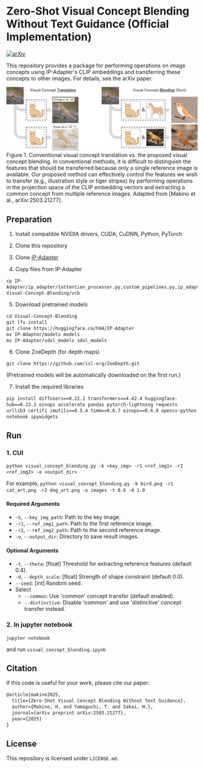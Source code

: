 # Zero-Shot Visual Concept Blending Without Text Guidance (Official Implementation)

[![arXiv](https://img.shields.io/badge/arXiv-2503.21277-b31b1b.svg)](https://arxiv.org/abs/2503.21277)

This repository provides a package for performing operations on image concepts using IP-Adapter's CLIP embeddings and transferring these concepts to other images.
For details, see the arXiv paper.

![cover](./images/cover.jpg)
Figure 1. Conventional visual concept translation vs. the proposed visual concept blending. In conventional methods, it is difficult to distinguish the features that should be transferred because only a single reference image is available. Our proposed method can effectively control the features we wish to transfer (e.g., illustration style or tiger stripes) by performing operations in the projection space of the CLIP embedding vectors and extracting a common concept from multiple reference images. Adapted from [Makino et al., arXiv:2503.21277].


## Preparation
1. Install compatible NVIDIA drivers, CUDA, CuDNN, Python, PyTorch

2. Clone this repository

3. Clone [IP-Adapter](https://github.com/tencent-ailab/IP-Adapter)

4. Copy files from IP-Adapter
```
cp IP-Adapter/ip_adapter/{attention_processor.py,custom_pipelines.py,ip_adapter.py,resampler.py,test_resampler.py,utils.py} Visual-Concept-Blending/vcb
```

5. Download pretrained models
```
cd Visual-Concept-Blending
git lfs install
git clone https://huggingface.co/h94/IP-Adapter
mv IP-Adapter/models models
mv IP-Adapter/sdxl_models sdxl_models
```

6. Clone ZoeDepth (for depth maps)
```
git clone https://github.com/isl-org/ZoeDepth.git
```
(Pretrained models will be automatically downloaded on the first run.)

7. Install the required libraries
```
pip install diffusers==0.22.1 transformers==4.42.4 huggingface-hub==0.23.3 einops accelerate pandas pytorch-lightning requests urllib3 certifi imutils==0.5.4 timm==0.6.7 einops==0.6.0 opencv-python notebook ipywidgets
```


## Run

### 1. CUI
```
python visual_concept_blending.py -k <key_img> -r1 <ref_img1> -r2 <ref_img2> -o <output_dir>
```
For example, `python visual_concept_blending.py -k bird.png -r1 cat_art.png -r2 dog_art.png -o images -t 0.6 -d 1.0`

#### Required Arguments
- `-k`, `--key_img_path`: Path to the key image.  
- `-r1`, `--ref_img1_path`: Path to the first reference image.  
- `-r2`, `--ref_img2_path`: Path to the second reference image.  
- `-o`, `--output_dir`: Directory to save result images.  

#### Optional Arguments
- `-t`, `--theta`: [float] Threshold for extracting reference features (default 0.4).    
- `-d`, `--depth_scale`: [float] Strength of shape constraint (default 0.0).  
- `--seed`: [int] Random seed.
- Select
    - `--common`: Use 'common' concept transfer (default enabled).  
    - `--distinctive`: Disable 'common' and use 'distinctive' concept transfer instead.  


### 2. In jupyter notebook
```
jupyter notebook
```
and run `visual_concept_blending.ipynb`


## Citation
If this code is useful for your work, please cite our paper:

```
@article{makino2025,
  title={Zero-Shot Visual Concept Blending Without Text Guidance},
  author={Makino, H. and Yamaguchi, T. and Sakai, H.},
  journal={arXiv preprint arXiv:2503.21277},
  year={2025}
}
```


## License
This repository is licensed under `LICENSE.md`.